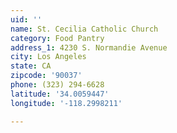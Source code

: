 ```yaml
---
uid: ''
name: St. Cecilia Catholic Church
category: Food Pantry
address_1: 4230 S. Normandie Avenue
city: Los Angeles
state: CA
zipcode: '90037'
phone: (323) 294-6628
latitude: '34.0059447'
longitude: '-118.2998211'

---
```


